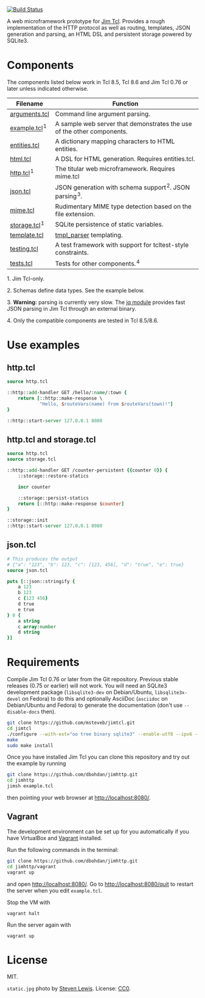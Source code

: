 [![Build Status](https://travis-ci.org/dbohdan/jimhttp.svg)](https://travis-ci.org/dbohdan/jimhttp)

A web microframework prototype for [Jim Tcl](http://jim.tcl.tk/). Provides a
rough implementation of the HTTP protocol as well as routing, templates, JSON
generation and parsing, an HTML DSL and persistent storage powered by SQLite3.

# Components

The components listed below work in Tcl 8.5, Tcl 8.6 and Jim Tcl 0.76 or later
unless indicated otherwise.

| Filename | Function |
|----------|----------|
| [arguments.tcl](arguments.tcl) | Command line argument parsing. |
| [example.tcl](example.tcl)&#x200A;<sup>1</sup> | A sample web server that demonstrates the use of the other components. |
| [entities.tcl](entities.tcl) | A dictionary mapping characters to HTML entities. |
| [html.tcl](html.tcl) | A DSL for HTML generation. Requires entities.tcl. |
| [http.tcl](http.tcl)&#x200A;<sup>1</sup> | The titular web microframework. Requires mime.tcl |
| [json.tcl](json.tcl) | JSON generation with schema support&#x200A;<sup>2</sup>. JSON parsing&#x200A;<sup>3</sup>. |
| [mime.tcl](mime.tcl) | Rudimentary MIME type detection based on the file extension. |
| [storage.tcl](storage.tcl)&#x200A;<sup>1</sup> | SQLite persistence of static variables. |
| [template.tcl](template.tcl) | [tmpl_parser](http://wiki.tcl.tk/20363) templating. |
| [testing.tcl](testing.tcl) | A test framework with support for tcltest-style constraints. |
| [tests.tcl](tests.tcl) | Tests for other components.&#x200A;<sup>4</sup> |

1\. Jim Tcl-only.

2\. Schemas define data types. See the example below.

3\. **Warning:** parsing is currently very slow. The
[jq module](http://wiki.tcl.tk/11630) provides fast JSON parsing in Jim Tcl
through an external binary.

4\. Only the compatible components are tested in Tcl 8.5/8.6.

# Use examples

## http.tcl

```Tcl
source http.tcl

::http::add-handler GET /hello/:name/:town {
    return [::http::make-response \
            "Hello, $routeVars(name) from $routeVars(town)!"]
}

::http::start-server 127.0.0.1 8080
```

## http.tcl and storage.tcl

```Tcl
source http.tcl
source storage.tcl

::http::add-handler GET /counter-persistent {{counter 0}} {
    ::storage::restore-statics

    incr counter

    ::storage::persist-statics
    return [::http::make-response $counter]
}

::storage::init
::http::start-server 127.0.0.1 8080
```

## json.tcl

```Tcl
# This produces the output
# {"a": "123", "b": 123, "c": [123, 456], "d": "true", "e": true}
source json.tcl

puts [::json::stringify {
    a 123
    b 123
    c {123 456}
    d true
    e true
} 0 {
    a string
    c array:number
    d string
}]
```

# Requirements

Compile Jim Tcl 0.76 or later from the Git repository. Previous stable
releases (0.75 or earlier) will not work. You will need an SQLite3 development
package (`libsqlite3-dev` on Debian/Ubuntu, `libsqlite3x-devel` on
Fedora) to do this and optionally AsciiDoc (`asciidoc` on Debian/Ubuntu
and Fedora) to generate the documentation (don't use `--disable-docs` then).

```sh
git clone https://github.com/msteveb/jimtcl.git
cd jimtcl
./configure --with-ext="oo tree binary sqlite3" --enable-utf8 --ipv6 --disable-docs
make
sudo make install
```

Once you have installed Jim Tcl you can clone this repository and try out the
example by running

```sh
git clone https://github.com/dbohdan/jimhttp.git
cd jimhttp
jimsh example.tcl
```

then pointing your web browser at <http://localhost:8080/>.

## Vagrant

The development environment can be set up for you automatically if you
have VirtualBox and [Vagrant](https://www.vagrantup.com/downloads.html)
installed.

Run the following commands in the terminal:

```sh
git clone https://github.com/dbohdan/jimhttp.git
cd jimhttp/vagrant
vagrant up
```

and open <http://localhost:8080/>. Go to <http://localhost:8080/quit> to restart
the server when you edit `example.tcl`.

Stop the VM with

    vagrant halt

Run the server again with

    vagrant up

# License

MIT.

`static.jpg` photo by [Steven Lewis](http://notsteve.com/). License:
[CC0](https://creativecommons.org/publicdomain/zero/1.0/).

